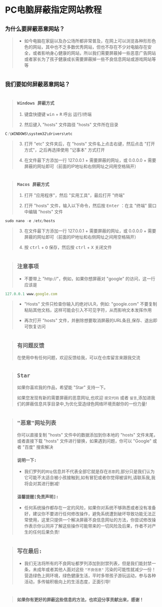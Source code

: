 # PC电脑屏蔽指定网站教程

## `为什么要屏蔽恶意网站？`
>  * 如今电脑在家庭以及办公场所都非常普及，在网上可以浏览各种形形色色的网站，其中也不乏多数优秀网站，但也不存在不少对电脑存在安全，或者影响身心健康的网站，所以我们需要屏蔽掉一些恶意广告网站或者家长为了孩子健康成长需要屏蔽掉一些不良信息网站或游戏网站等等

#
## `我们要如何屏蔽恶意网站？`
#
>  ###  `Windows 屏蔽方式`
> 1. 键盘快捷键 <kbd>win</kbd> + <kbd>R</kbd> 呼出 运行/终端
> 
> 2. 然后键入 "hosts" 文件路径 "hosts" 文件所在目录
```javascript
C:\WINDOWS\system32\drivers\etc
```
> 3. 打开 "etc" 文件夹后，在 "hosts" 文件名上点击右键，然后点击 "打开方式"，之后再选择使用 "记事本" 方式打开
> 
> 4. 在文件最下方添加一行 127.0.0.1 + 需要屏蔽的网址，或 0.0.0.0 + 需要屏蔽的网址即可（前面的IP地址和右侧网址之间用空格隔开）

#
>  ###  `Macos 屏蔽方式`
> 1. 打开 "应用程序"，然后 "实用工具"，最后打开 "终端"
> 
> 2. 打开 "hosts" 文件，输入以下命令，然后按 <kbd>Enter</kbd> ：在主 "终端" 窗口中编辑 "hosts" 文件
```javascript
sudo nano -e /etc/hosts
```
> 3. 在文件最下方添加一行 127.0.0.1 + 需要屏蔽的网址，或 0.0.0.0 + 需要屏蔽的网址即可（前面的IP地址和右侧网址之间用空格隔开）
> 
> 4. 按 <kbd>ctrl</kbd> + <kbd>O</kbd> 保存，然后按 <kbd>ctrl</kbd> + <kbd>X</kbd> 关闭文件
#
> ## `注意事项`
> * 不要带上 "http://"，例如，如果你想屏蔽对 "google" 的访问，这一行应该是
```javascript
127.0.0.1 www.google.com
```
> * "Hosts" 文件只检查你输入的绝对ULR，例如: "google.com" 不要复制粘贴其他文档，这样可能会引入不可见字符，从而影响文本发挥作用
> 
> * 再次打开 "hosts" 文件，并删除想要取消屏蔽的URL条目,保存、退出即可恢复访问
#
> ## `有问题反馈`
> 在使用中有任何问题，欢迎反馈给我，可以在仓库留言来跟我交流
#
> ## `Star`
> 如果你喜欢我的作品，希望能 "Star" 支持一下。
> 
> 如果您发现有新的需要屏蔽的恶意网址,也欢迎 `提交代码` 或者 `留言`,添加进我们的屏蔽信息共享目录中,为优化营造绿色网络环境贡献你的一份力量!

#
> ## ```"恶意"网址列表```
> 你可以直接复制 "hosts" 文件中的数据添加到你本地的 "hosts" 文件末尾，或者直接下载 "hosts" 文件进行替换，如果遇到问题，你可以 "Google" 或者 "百度" 搜索解决
>
> ### `说明一下:`
> * 我们罗列的`网址`信息并不代表全部它就是存在`恶意`的,部分只是我们认为它可能不太适合被小孩接触到,如有冒犯或者你觉得被误判,请联系我,我将会对其进行删减!
>
> ### `温馨提醒[免责声明]:`
> * 任何系统操作都存在一定的风险，如果你对系统不够熟悉或者没有准备好，建议你不要进行任何修改操作，避免系统遭到破坏导致功能无法正常使用，这里只提供一个解决屏蔽不良信息网址的方法，你尝试修改操作表示你认同并了解这些操作可能带来的一切风险及后果，作者不对产生的任何后果负责!
#
> ## `写在最后:`
> * 我们无法将所有的不良网址都罗列添加到封禁列表，但是我们能封禁一条，未成年或者其他人面对这些 `"不良信息"` 污染的可能性就减少一份！营造绿色上网环境，绿色健康生活，平时多带孩子游玩运动，参与各种活动，多传输积极向上的生活态度，正面引导!
#
> ### `如果你有更好的屏蔽这些信息的方法，也欢迎分享贡献出来，感谢！`
#
